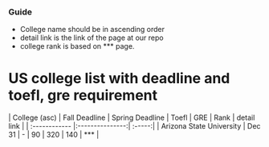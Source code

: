 
### Guide
  - College name should be in ascending order
  - detail link is the link of the page at our repo
  - college rank is based on *** page.

# US college list with deadline and toefl, gre requirement

| College (asc)  | Fall Deadline  | Spring Deadline | Toefl | GRE | Rank | detail link |
| :------------ |:---------------:| :-----:|
| Arizona State University      | Dec 31 | - | 90 | 320 | 140 | *** |
